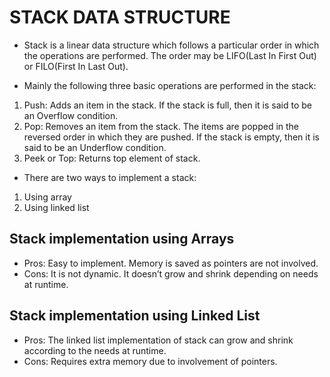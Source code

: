 # STACK DATA STRUCTURE

* Stack is a linear data structure which follows a particular order in which the operations are performed. The order may be LIFO(Last In First Out) or FILO(First In Last Out).

* Mainly the following three basic operations are performed in the stack:
1. Push: Adds an item in the stack. If the stack is full, then it is said to be an Overflow condition.
2. Pop: Removes an item from the stack. The items are popped in the reversed order in which they are pushed. If the stack is empty, then it is said to be an Underflow condition.
3. Peek or Top: Returns top element of stack.


* There are two ways to implement a stack:
1. Using array
2. Using linked list

## Stack implementation using Arrays

* Pros: Easy to implement. Memory is saved as pointers are not involved.
* Cons: It is not dynamic. It doesn’t grow and shrink depending on needs at runtime.


## Stack implementation using Linked List

* Pros: The linked list implementation of stack can grow and shrink according to the needs at runtime.
* Cons: Requires extra memory due to involvement of pointers.
